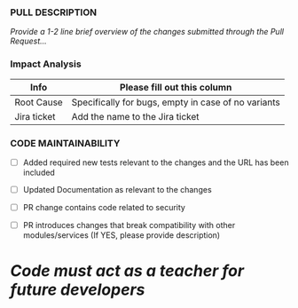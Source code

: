 <!---
  SPDX-FileCopyrightText: (C) 2025 Intel Corporation
  SPDX-License-Identifier: Apache-2.0

  ------------------------------------------------------

  Author Mandatory (to be filled by PR Author/Submitter)
  ------------------------------------------------------

  - Developer who submits the Pull Request for merge is required to mark the checklist below as applicable for the PR changes submitted.
  - Those checklist items which are not marked are considered as not applicable for the PR change.
-->

### PULL DESCRIPTION

_Provide a 1-2 line brief overview of the changes submitted through the Pull Request..._


### Impact Analysis

| Info | Please fill out this column |
| ------ | ----------- |
| Root Cause | Specifically for bugs, empty in case of no variants |
| Jira ticket | Add the name to the Jira ticket |


### CODE MAINTAINABILITY

- [ ] Added required new tests relevant to the changes and the URL has been included
- [ ] Updated Documentation as relevant to the changes
- [ ] PR change contains code related to security
- [ ] PR introduces changes that break compatibility with other modules/services (If YES, please provide description)


# _Code must act as a teacher for future developers_
